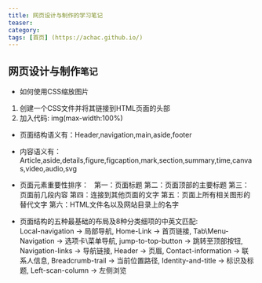 ```yaml
---
title: 网页设计与制作的学习笔记
teaser: 
category: 
tags: [首页] (https://achac.github.io/)
---
```

网页设计与制作`笔记`
------------------
* 如何使用CSS缩放图片
1. 创建一个CSS文件并将其链接到HTML页面的头部
2. 加入代码: img(max-width:100%)


* 页面结构语义有：Header,navigation,main,aside,footer
* 内容语义有：Article,aside,details,figure,figcaption,mark,section,summary,time,canvas,video,audio,svg

* 页面元素重要性排序：
   第一：页面标题
   第二：页面顶部的主要标题
   第三：页面前几段内容
   第四：连接到其他页面的文字
   第五：页面上所有相关图形的替代文字
   第六：HTML文件名以及网站目录上的名字
  
* 页面结构的五种最基础的布局及8种分类细项的中英文匹配:  
  Local-navigation → 局部导航,  Home-Link → 首页链接, Tab\Menu-Navigation → 选项卡\菜单导航, jump-to-top-button → 跳转至顶部按钮, Navigation-links → 导航链接, Header → 页眉, Contact-information → 联系人信息, Breadcrumb-trail → 当前位置路径, Identity-and-title → 标识及标题, Left-scan-column → 左侧浏览
